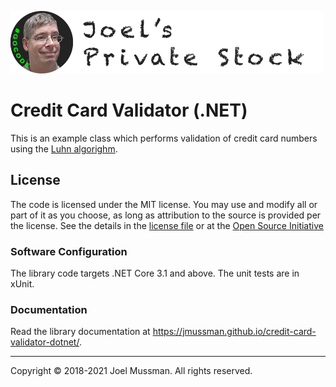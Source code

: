 ![](.common/joels-private-stock.png?raw=true)

# Credit Card Validator (.NET)

This is an example class which performs validation of credit card numbers using the [Luhn algorighm](https://wikipedia.org/wiki/Luhn_algorithm).

## License

The code is licensed under the MIT license. You may use and modify all or part of it as you choose, as long as attribution to the source is provided per the license. See the details in the [license file](./LICENSE.md) or at the [Open Source Initiative](https://opensource.org/licenses/MIT)

### Software Configuration

The library code targets .NET Core 3.1 and above. The unit tests are in xUnit.

### Documentation

Read the library documentation at https://jmussman.github.io/credit-card-validator-dotnet/.
<hr>
Copyright © 2018-2021 Joel Mussman. All rights reserved.